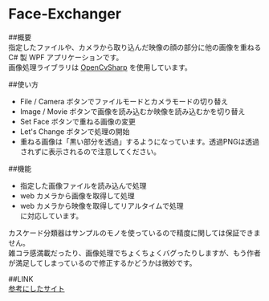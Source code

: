 Face-Exchanger
==============
  
##概要  
指定したファイルや、カメラから取り込んだ映像の顔の部分に他の画像を重ねる C# 製 WPF アプリケーションです。  
画像処理ライブラリは [OpenCvSharp](http://schima.hatenablog.com/entry/2014/01/30/105406) を使用しています。
  
##使い方
  
* File / Camera ボタンでファイルモードとカメラモードの切り替え
* Image / Movie ボタンで画像を読み込むか映像を読み込むかを切り替え
* Set Face ボタンで重ねる画像の変更
* Let's Change ボタンで処理の開始
* 重ねる画像は「黒い部分を透過」するようになっています。透過PNGは透過されずに表示されるので注意してください。
  
  
##機能  
* 指定した画像ファイルを読み込んで処理  
* web カメラから画像を取得して処理  
* web カメラから映像を取得してリアルタイムで処理  
に対応しています。  
  
カスケード分類器はサンプルのモノを使っているので精度に関しては保証できません。  
雑コラ感満載だったり、画像処理でちょくちょくバグったりしますが、もう作者が満足してしまっているので修正するかどうかは微妙です。
  
  
##LINK  
[参考にしたサイト](http://komaken.me/blog/2013/10/11/opencv%E3%81%AE%E7%B7%B4%E7%BF%92%E3%81%A7%E7%AC%91%E3%81%84%E7%94%B7%E3%81%A3%E3%81%BD%E3%81%84%E3%82%84%E3%81%A4%E3%82%92%E4%BD%9C%E3%81%A3%E3%81%A6%E3%81%BF%E3%81%9F/)  

